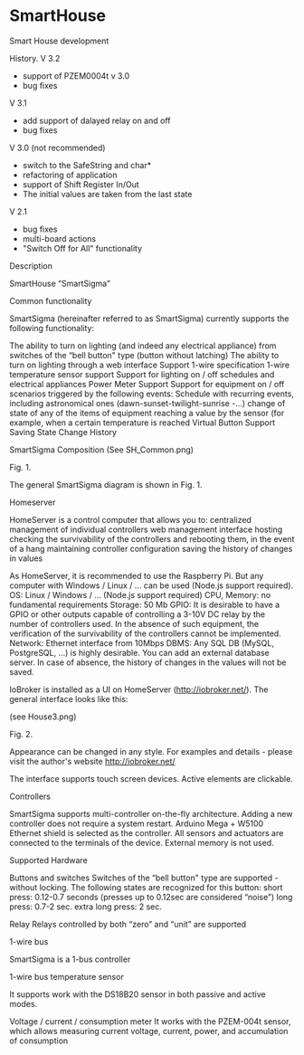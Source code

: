# SmartHouse
Smart House development

History.
V 3.2
- support of PZEM0004t v 3.0
- bug fixes

V 3.1
- add support of dalayed relay on and off
- bug fixes 

V 3.0 (not recommended)
- switch to the SafeString and char*
- refactoring of application
- support of Shift Register In/Out
- The initial values are taken from the last state

V 2.1 
- bug fixes
- multi-board actions
- "Switch Off for All" functionality


Description



SmartHouse “SmartSigma”

Common functionality

SmartSigma (hereinafter referred to as SmartSigma) currently supports the following functionality:

The ability to turn on lighting (and indeed any electrical appliance) from switches of the “bell button" type (button without latching)
The ability to turn on lighting through a web interface
Support 1-wire specification
1-wire temperature sensor support
Support for lighting on / off schedules and electrical appliances
Power Meter Support
Support for equipment on / off scenarios triggered by the following events:
Schedule with recurring events, including astronomical ones (dawn-sunset-twilight-sunrise -...)
change of state of any of the items of equipment
reaching a value by the sensor (for example, when a certain temperature is reached
Virtual Button Support
Saving State Change History

SmartSigma Composition
(See SH_Common.png)

Fig. 1.

The general SmartSigma diagram is shown in Fig. 1.

Homeserver

HomeServer is a control computer that allows you to:
centralized management of individual controllers
web management interface hosting
checking the survivability of the controllers and rebooting them, in the event of a hang
maintaining controller configuration
saving the history of changes in values

As HomeServer, it is recommended to use the Raspberry Pi. But any computer with Windows / Linux / ... can be used (Node.js support required).
OS: Linux / Windows / ... (Node.js support required)
CPU, Memory: no fundamental requirements
Storage: 50 Mb
GPIO: It is desirable to have a GPIO or other outputs capable of controlling a 3-10V DC relay by the number of controllers used. In the absence of such equipment, the verification of the survivability of the controllers cannot be implemented.
Network: Ethernet interface from 10Mbps
DBMS: Any SQL DB (MySQL, PostgreSQL, ...) is highly desirable. You can add an external database server. In case of absence, the history of changes in the values ​​will not be saved.

IoBroker is installed as a UI on HomeServer (http://iobroker.net/). The general interface looks like this:

(see House3.png)


Fig. 2.

Appearance can be changed in any style. For examples and details - please visit the author's website http://iobroker.net/

The interface supports touch screen devices. Active elements are clickable.


Controllers

SmartSigma supports multi-controller on-the-fly architecture. Adding a new controller does not require a system restart.
Arduino Mega + W5100 Ethernet shield is selected as the controller. All sensors and actuators are connected to the terminals of the device. External memory is not used.


Supported Hardware


Buttons and switches
Switches of the “bell button" type are supported - without locking. The following states are recognized for this button:
short press: 0.12-0.7 seconds (presses up to 0.12sec are considered “noise”)
long press: 0.7-2 sec.
extra long press: 2 sec.

Relay
Relays controlled by both “zero” and “unit” are supported

1-wire bus

SmartSigma is a 1-bus controller

1-wire bus temperature sensor

It supports work with the DS18B20 sensor in both passive and active modes.


Voltage / current / consumption meter
It works with the PZEM-004t sensor, which allows measuring current voltage, current, power, and accumulation of consumption
